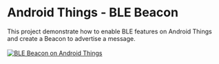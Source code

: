 Android Things - BLE Beacon
=====================================

This project demonstrate how to enable BLE features on Android Things and create a Beacon to advertise a message.<br><br>
[![BLE Beacon on Android Things](https://www.youtube.com/upload_thumbnail?v=6hb4-VhsoSI&t=hqdefault&ts=1508596298951)](https://youtu.be/6hb4-VhsoSI)
